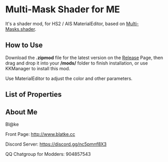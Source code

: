 # Multi-Mask Shader for ME
It's a shader mod, for HS2 / AIS MaterialEditor, based on [Multi-Masks.shader](https://github.com/Blatke/Multi-Masks.shader).

## How to Use
Download the **.zipmod** file for the latest version on the [Release](https://github.com/Blatke/Multi-Mask-Shader-for-ME/releases) Page, then drag and drop it into your **/mods/** folder to finish installation, or use KKManager to install this mod.

Use MaterialEditor to adjust the color and other parameters. 

## List of Properties



## About Me
Bl@ke

Front Page: http://www.blatke.cc

Discord Server: https://discord.gg/nc5pmnf8X3

QQ Chatgroup for Modders: 904857543
